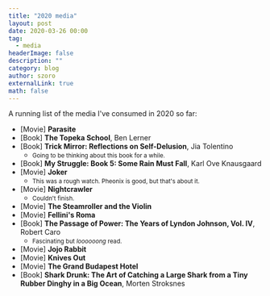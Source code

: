 ```yaml
---
title: "2020 media"
layout: post
date: 2020-03-26 00:00
tag:
  - media
headerImage: false
description: ""
category: blog
author: szoro
externalLink: true
math: false
---
```


A running list of the media I've consumed in 2020 so far:

- [Movie] <b>Parasite</b>
- [Book] <b>The Topeka School</b>, Ben Lerner
- [Book] <b>Trick Mirror: Reflections on Self-Delusion</b>, Jia Tolentino
  - <small>Going to be thinking about this book for a while.</small>
- [Book] <b>My Struggle: Book 5: Some Rain Must Fall</b>, Karl Ove Knausgaard
- [Movie] <b>Joker</b>
  - <small>This was a rough watch. Pheonix is good, but that's about it.</small>
- [Movie] <b>Nightcrawler</b>
  - <small>Couldn't finish.</small>
- [Movie] <b>The Steamroller and the Violin</b>
- [Movie] <b>Fellini's Roma</b>
- [Book] <b>The Passage of Power: The Years of Lyndon Johnson, Vol. IV</b>, Robert Caro
  - <small>Fascinating but <i>loooooong</i> read.</small>
- [Movie] <b>Jojo Rabbit</b>
- [Movie] <b>Knives Out</b>
- [Movie] <b>The Grand Budapest Hotel</b>
- [Book] <b>Shark Drunk: The Art of Catching a Large Shark from a Tiny Rubber Dinghy in a Big Ocean</b>, Morten Stroksnes
